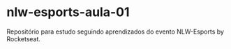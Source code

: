 # nlw-esports-aula-01
Repositório para estudo seguindo aprendizados do evento NLW-Esports by Rocketseat.
